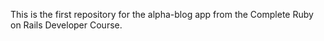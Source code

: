 This is the first repository for the alpha-blog app from the Complete Ruby on Rails Developer Course.